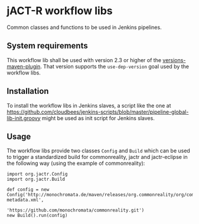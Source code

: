 # jACT-R workflow libs

Common classes and functions to be used in Jenkins pipelines.

## System requirements

This workflow lib shall be used with version 2.3 or higher of the [versions-maven-plugin](http://www.mojohaus.org/versions-maven-plugin). That version supports the `use-dep-version` goal used by the workflow libs.

## Installation

To install the workflow libs in Jenkins slaves, a script like the one at
https://github.com/cloudbees/jenkins-scripts/blob/master/pipeline-global-lib-init.groovy
might be used as init script for Jenkins slaves.

## Usage

The workflow libs provide two classes `Config` and `Build` which can be used to trigger
a standardized build for commonreality, jactr and jactr-eclipse in the following way (using
the example of commonreality):

	import org.jactr.Config
	import org.jactr.Build
	
	def config = new Config('http://monochromata.de/maven/releases/org.commonreality/org/commonreality/core/maven-metadata.xml',
						'https://github.com/monochromata/commonreality.git')
	new Build().run(config)
